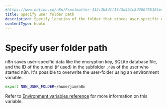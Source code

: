 ```yaml
---
#https://www.notion.so/n8n/Frontmatter-432c2b8dff1f43d4b1c8d20075510fe4
title: Specify user folder path
description: Specify location of the folder that stores user-specific data. 
contentType: howto
---
```


# Specify user folder path

n8n saves user-specific data like the encryption key, SQLite database file, and
the ID of the tunnel (if used) in the subfolder `.n8n` of the user who started n8n. It's possible to overwrite the user-folder using an environment variable.

```bash
export N8N_USER_FOLDER=/home/jim/n8n
```
Refer to [Environment variables reference](/hosting/configuration/environment-variables/deployment/) for more information on this variable.
